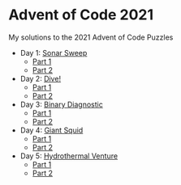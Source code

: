 # Advent of Code 2021
My solutions to the 2021 Advent of Code Puzzles

- Day 1: [Sonar Sweep](https://adventofcode.com/2021/day/1)
  -  [Part 1](/day_1/advent_code_2021_day1_part1.ipynb)
  -  [Part 2](/day_1/advent_code_2021_day1_part2.ipynb)
- Day 2: [Dive!](https://adventofcode.com/2021/day/2)
  -  [Part 1](/day_2/advent_code_2021_day2_part1.ipynb)
  -  [Part 2](/day_2/advent_code_2021_day2_part2.ipynb)
- Day 3: [Binary Diagnostic](https://adventofcode.com/2021/day/3)
  -  [Part 1](/day_3/advent_code_2021_day3_part1.ipynb)
  -  [Part 2](/day_3/advent_code_2021_day3_part2.ipynb)
- Day 4: [Giant Squid](https://adventofcode.com/2021/day/4)
  -  [Part 1](/day_4/advent_code_2021_day4_part1.ipynb)
  -  [Part 2](/day_4/advent_code_2021_day4_part2.ipynb)
- Day 5: [Hydrothermal Venture](https://adventofcode.com/2021/day/5)
  -  [Part 1](/day_5/advent_code_2021_day5_part1.ipynb)
  -  [Part 2](/day_5/advent_code_2021_day5_part2.ipynb)
